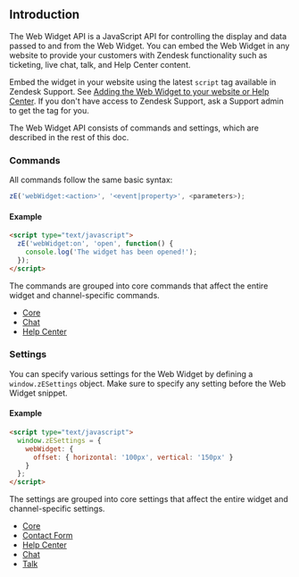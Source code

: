 ## Introduction

The Web Widget API is a JavaScript API for controlling the display and data passed to and from the Web Widget. You can embed the Web Widget in any website to provide your customers with Zendesk functionality such as ticketing, live chat, talk, and Help Center content.

Embed the widget in your website using the latest `script` tag available in Zendesk Support. See [Adding the Web Widget to your website or Help Center](https://support.zendesk.com/hc/en-us/articles/115009522787). If you don't have access to Zendesk Support, ask a Support admin to get the tag for you.

The Web Widget API consists of commands and settings, which are described in the rest of this doc.

### Commands

All commands follow the same basic syntax:

```js
zE('webWidget:<action>', '<event|property>', <parameters>);
```

#### Example

```html
<script type="text/javascript">
  zE('webWidget:on', 'open', function() {
    console.log('The widget has been opened!');
  });
</script>
```

The commands are grouped into core commands that affect the entire widget and channel-specific commands.

- [Core](./core#commands)
- [Chat](./chat#commands)
- [Help Center](./help_center#commands)

### Settings

You can specify various settings for the Web Widget by defining a `window.zESettings` object. Make sure to specify any setting before the Web Widget snippet.

#### Example

```html
<script type="text/javascript">
  window.zESettings = {
    webWidget: {
      offset: { horizontal: '100px', vertical: '150px' }
    }
  };
</script>
```

The settings are grouped into core settings that affect the entire widget and channel-specific settings.

- [Core](./core#settings)
- [Contact Form](./contact_form#settings)
- [Help Center](./help_center#settings)
- [Chat](./chat#settings)
- [Talk](./talk#settings)
